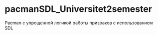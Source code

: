 # pacmanSDL_Universitet2semester
Pacman с упрощенной логикой работы призраков с использованием SDL 
